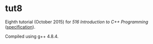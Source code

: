 # tut8

Eighth tutorial (October 2015) for _516 Introduction to C++ Programming_ ([specification](http://www.doc.ic.ac.uk/~wjk/C++Intro/RobMillerE8.html)).

Compiled using g++ 4.8.4.
